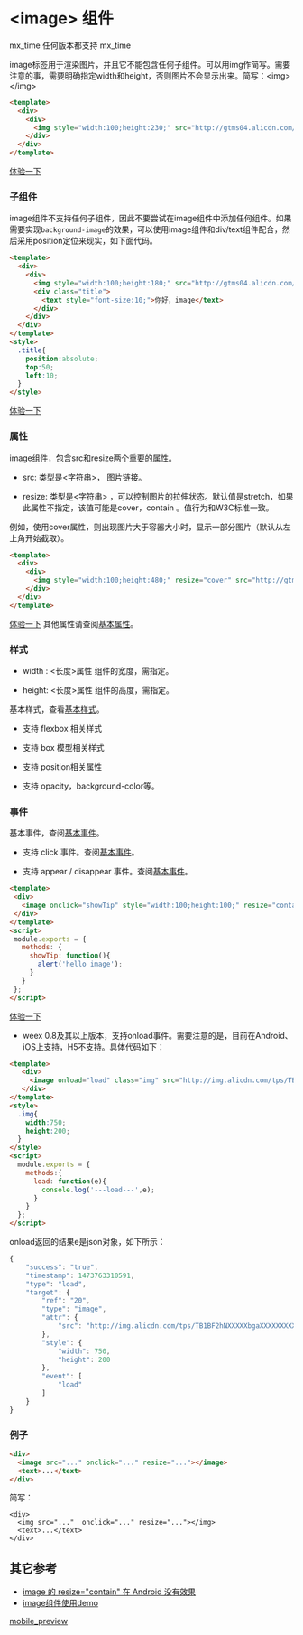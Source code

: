 
# &lt;image&gt; 组件   

mx_time 
	任何版本都支持
mx_time 

image标签用于渲染图片，并且它不能包含任何子组件。可以用img作简写。需要注意的事，需要明确指定width和height，否则图片不会显示出来。简写：&lt;img&gt;&lt;/img&gt;   

````html
<template>
  <div>
    <div>
      <img style="width:100;height:230;" src="http://gtms04.alicdn.com/tps/i4/TB1ehtqMFXXXXcOXXXX1odaOXXX-370-664.gif"></img>
    </div>
  </div>
</template>
````
[体验一下](http://www.baidu.com?123=test)

### 子组件   

image组件不支持任何子组件，因此不要尝试在image组件中添加任何组件。如果需要实现`background-image`的效果，可以使用image组件和div/text组件配合，然后采用position定位来现实，如下面代码。
````html
<template>
  <div>
    <div>
      <img style="width:100;height:180;" src="http://gtms04.alicdn.com/tps/i4/TB1ehtqMFXXXXcOXXXX1odaOXXX-370-664.gif"></img>
      <div class="title">
        <text style="font-size:10;">你好，image</text>
      </div>
    </div>
  </div>
</template>
<style>
  .title{
    position:absolute;
    top:50;
    left:10;
  }
</style>
````
[体验一下](http://www.baidu.com?123=test)

### 属性   
image组件，包含src和resize两个重要的属性。

* src: 类型是<字符串>， 图片链接。

* resize: 类型是<字符串> ，可以控制图片的拉伸状态。默认值是stretch，如果此属性不指定，该值可能是cover，contain 。值行为和W3C标准一致。

例如，使用cover属性，则出现图片大于容器大小时，显示一部分图片（默认从左上角开始截取）。
````html
<template>
  <div>
    <div>
      <img style="width:100;height:480;" resize="cover" src="http://gtms04.alicdn.com/tps/i4/TB1ehtqMFXXXXcOXXXX1odaOXXX-370-664.gif"></img>
    </div>
  </div>
</template>
````
[体验一下](http://www.baidu.com?123=test)
其他属性请查阅[基本属性](http://alibaba.github.io/weex/doc/references/common-attrs.html)。  

### 样式
* width : <长度>属性 组件的宽度，需指定。

* height: <长度>属性 组件的高度，需指定。

基本样式，查看[基本样式](http://alibaba.github.io/weex/doc/references/common-attrs.html)。

* 支持 flexbox 相关样式

* 支持 box 模型相关样式

* 支持 position相关属性

* 支持 opacity，background-color等。

### 事件

基本事件，查阅[基本事件](http://alibaba.github.io/weex/doc/references/common-event.html)。

* 支持 click 事件。查阅[基本事件](http://alibaba.github.io/weex/doc/references/common-event.html)。

* 支持 appear / disappear 事件。查阅[基本事件](http://alibaba.github.io/weex/doc/references/common-event.html)。        


 ````html
 <template>
  <div>
    <image onclick="showTip" style="width:100;height:100;" resize="contain" src="http://gtms04.alicdn.com/tps/i4/TB1ehtqMFXXXXcOXXXX1odaOXXX-370-664.gif"></image>
  </div>
 </template>
 <script>
  module.exports = {
    methods: {
      showTip: function(){
        alert('hello image');
      }
    }
  };
 </script>
 ````
[体验一下](http://www.baidu.com?123=test)   
  
* weex 0.8及其以上版本，支持onload事件。需要注意的是，目前在Android、iOS上支持，H5不支持。具体代码如下：

````html
<template>
   <div>
     <image onload="load" class="img" src="http://img.alicdn.com/tps/TB1BF2hNXXXXXbgaXXXXXXXXXXX-1125-352.jpg_q50.jpg"></image>
   </div>
</template>
<style>
  .img{
    width:750;
    height:200;
  }
</style>
<script>
  module.exports = {
    methods:{
      load: function(e){
        console.log('---load---',e);
      }
    }
  };
</script>
````   
onload返回的结果e是json对象，如下所示：   

````javascript
{
    "success": "true",
    "timestamp": 1473763310591,
    "type": "load",
    "target": {
        "ref": "20",
        "type": "image",
        "attr": {
            "src": "http://img.alicdn.com/tps/TB1BF2hNXXXXXbgaXXXXXXXXXXX-1125-352.jpg_q50.jpg"
        },
        "style": {
            "width": 750,
            "height": 200
        },
        "event": [
            "load"
        ]
    }
}
````

### 例子
````html
<div>
  <image src="..." onclick="..." resize="..."></image>
  <text>...</text>
</div>
````

简写：
````
<div>
  <img src="..."  onclick="..." resize="..."></img>
  <text>...</text>
</div>
````

## 其它参考    
+ [image 的 resize="contain" 在 Android 没有效果](https://github.com/alibaba/weex/issues/1381)
+ [image组件使用demo](https://github.com/alibaba/weex/blob/dev/examples/component/image-demo.we)

[mobile_preview](http://gtms04.alicdn.com/tps/i4/TB1ehtqMFXXXXcOXXXX1odaOXXX-370-664.gif)
